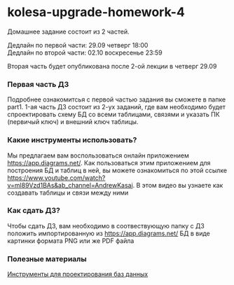 # kolesa-upgrade-homework-4

Домашнее задание состоит из 2 частей.

Дедлайн по первой части: 29.09 четверг 18:00\
Дедлайн по второй части: 02.10 воскресенье 23:59


Вторая часть будет опубликована после 2-ой лекции в четверг 29.09

### Первая часть ДЗ
Подробнее ознакомитсья с первой частью задания вы сможете в папке part1.
1-ая часть ДЗ состоит из 2-ух заданий, где вам необходимо будет спроектировать схему БД со всеми таблицами, связями и указать ПК (первичый ключ) и внешний ключ таблицы.


### Какие инструменты использовать?
Мы предлагаем вам воспользоваться онлайн приложением https://app.diagrams.net/.
Как пользоваться этим приложением для построения БД и таблиц в ней, вы можете ознакомиться по этой ссылке https://www.youtube.com/watch?v=ml89Vzd1BAs&ab_channel=AndrewKasai.
В этом видео вы узнаете как создавать таблицы и связи между ними

### Как сдать ДЗ?
Чтобы сдать ДЗ, вам необходимо в соотвествующую папку с ДЗ положить импортированную из https://app.diagrams.net/ БД в виде картинки формата PNG
или же PDF файла

### Полезные материалы
[Инструменты для проектирования баз данных](https://github.com/Kolesa-Education/backend-articles/blob/master/databases/er-diagrams.md)
